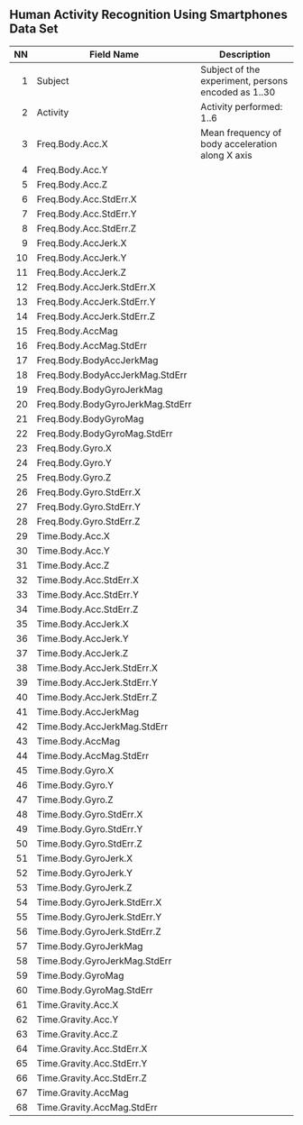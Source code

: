 <h2>Human Activity Recognition Using Smartphones Data Set</h2>

| NN  | Field Name  | Description |
| ---: | ----------- | --------------- |
| 1| Subject     | Subject of the experiment, persons encoded as 1..30|
| 2|Activity| Activity performed: 1..6|
| 3|Freq.Body.Acc.X|Mean frequency of body acceleration along X axis|
| 4|Freq.Body.Acc.Y||
| 5|Freq.Body.Acc.Z||
| 6|Freq.Body.Acc.StdErr.X||
| 7|Freq.Body.Acc.StdErr.Y||
| 8|Freq.Body.Acc.StdErr.Z||
| 9|Freq.Body.AccJerk.X||
|10|Freq.Body.AccJerk.Y||
|11|Freq.Body.AccJerk.Z||
|12|Freq.Body.AccJerk.StdErr.X||
|13|Freq.Body.AccJerk.StdErr.Y||
|14|Freq.Body.AccJerk.StdErr.Z||
|15|Freq.Body.AccMag||
|16|Freq.Body.AccMag.StdErr||
|17|Freq.Body.BodyAccJerkMag||
|18|Freq.Body.BodyAccJerkMag.StdErr||
|19|Freq.Body.BodyGyroJerkMag||
|20|Freq.Body.BodyGyroJerkMag.StdErr||
|21|Freq.Body.BodyGyroMag||
|22|Freq.Body.BodyGyroMag.StdErr||
|23|Freq.Body.Gyro.X||
|24|Freq.Body.Gyro.Y||
|25|Freq.Body.Gyro.Z||
|26|Freq.Body.Gyro.StdErr.X||
|27|Freq.Body.Gyro.StdErr.Y||
|28|Freq.Body.Gyro.StdErr.Z||
|29|Time.Body.Acc.X||
|30|Time.Body.Acc.Y||
|31|Time.Body.Acc.Z||
|32|Time.Body.Acc.StdErr.X||
|33|Time.Body.Acc.StdErr.Y||
|34|Time.Body.Acc.StdErr.Z||
|35|Time.Body.AccJerk.X||
|36|Time.Body.AccJerk.Y||
|37|Time.Body.AccJerk.Z||
|38|Time.Body.AccJerk.StdErr.X||
|39|Time.Body.AccJerk.StdErr.Y||
|40|Time.Body.AccJerk.StdErr.Z||
|41|Time.Body.AccJerkMag||
|42|Time.Body.AccJerkMag.StdErr||
|43|Time.Body.AccMag||
|44|Time.Body.AccMag.StdErr||
|45|Time.Body.Gyro.X||
|46|Time.Body.Gyro.Y||
|47|Time.Body.Gyro.Z||
|48|Time.Body.Gyro.StdErr.X||
|49|Time.Body.Gyro.StdErr.Y||
|50|Time.Body.Gyro.StdErr.Z||
|51|Time.Body.GyroJerk.X||
|52|Time.Body.GyroJerk.Y||
|53|Time.Body.GyroJerk.Z||
|54|Time.Body.GyroJerk.StdErr.X||
|55|Time.Body.GyroJerk.StdErr.Y||
|56|Time.Body.GyroJerk.StdErr.Z||
|57|Time.Body.GyroJerkMag||
|58|Time.Body.GyroJerkMag.StdErr||
|59|Time.Body.GyroMag||
|60|Time.Body.GyroMag.StdErr||
|61|Time.Gravity.Acc.X||
|62|Time.Gravity.Acc.Y||
|63|Time.Gravity.Acc.Z||
|64|Time.Gravity.Acc.StdErr.X||
|65|Time.Gravity.Acc.StdErr.Y||
|66|Time.Gravity.Acc.StdErr.Z||
|67|Time.Gravity.AccMag||
|68|Time.Gravity.AccMag.StdErr||

